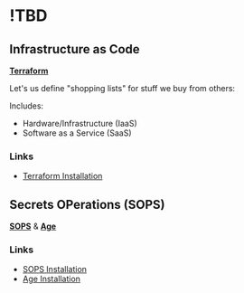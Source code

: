 # !TBD

## Infrastructure as Code

**[Terraform]()**

Let's us define "shopping lists" for stuff we buy from others:

Includes:

- Hardware/Infrastructure (IaaS)
- Software as a Service (SaaS)

### Links

- [Terraform Installation](https://developer.hashicorp.com/terraform/tutorials/aws-get-started/install-cli)

## Secrets OPerations (SOPS)

**[SOPS]()** & **[Age]()**

### Links

- [SOPS Installation](https://github.com/getsops/sops/releases)
- [Age Installation](https://github.com/FiloSottile/age/releases)
